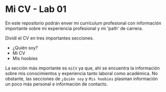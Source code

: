 # Mi CV - Lab 01

En este repositorio podrán enver mi currículum profesional con información importante sobre mi experiencia profesional y mi 'path' de carrera. 

Dividí el CV en tres importantes secciones. 
- ¿Quién soy?
- Mi CV
- Mis hoobies

La sección más importante es `miCV` ya que, ahí se encuentra la información sobre mis conocimientos y experiencia tanto laboral como académica. No obstante, las secciones de `¿Quién soy` y `Mis hoobies` plasman información un poco más personal e información de contacto. 